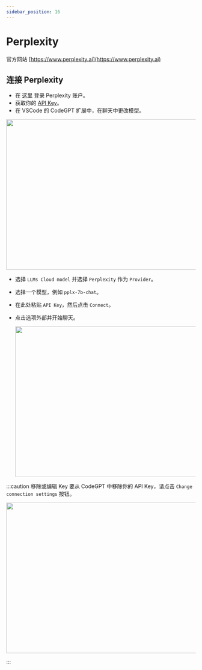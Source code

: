 ```yaml
---
sidebar_position: 16 
---
```


# Perplexity

官方网站 [https://www.perplexity.ai](https://www.perplexity.ai)

## 连接 Perplexity
- 在 [这里](https://www.perplexity.ai/settings/account) 登录 Perplexity 账户。
- 获取你的 [API Key](https://www.perplexity.ai/settings/api)。
- 在 VSCode 的 CodeGPT 扩展中，在聊天中更改模型。

<p align="center"><img width="550" height="400" src="https://github.com/user-attachments/assets/0a6791c5-bdf1-4410-a77a-4e9083993b7a"/></p>

- 选择 `LLMs Cloud model` 并选择 `Perplexity` 作为 `Provider`。
- 选择一个模型，例如 `pplx-7b-chat`。
- 在此处粘贴 `API Key`，然后点击 `Connect`。
- 点击选项外部并开始聊天。

  <p align="center"><img width="550" height="400" src="https://github.com/user-attachments/assets/fd0f32d5-3836-4969-bb3a-44eaca0e7426"/></p>

:::caution 移除或编辑 Key
要从 CodeGPT 中移除你的 API Key，请点击 `Change connection settings` 按钮。
 <p align="center"><img width="550" height="400" src="https://github.com/user-attachments/assets/d6462f3e-2bb4-46aa-9489-e54ed7343096"/></p>
:::